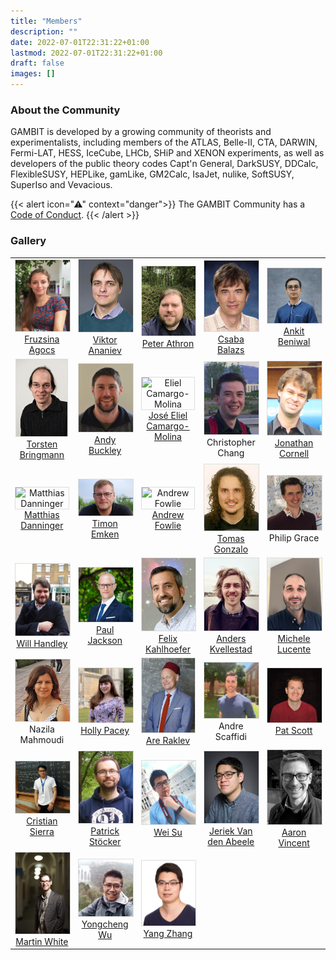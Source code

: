 ```yaml
---
title: "Members"
description: ""
date: 2022-07-01T22:31:22+01:00
lastmod: 2022-07-01T22:31:22+01:00
draft: false
images: []
---
```


### About the Community

<p>
GAMBIT is developed by a growing community of theorists and experimentalists, including members of the ATLAS, Belle-II, CTA, DARWIN, Fermi-LAT, HESS, IceCube, LHCb, SHiP and XENON experiments, as well as developers of the public theory codes Capt'n General, DarkSUSY, DDCalc, FlexibleSUSY, HEPLike, gamLike, GM2Calc, IsaJet, nulike, SoftSUSY, SuperIso and Vevacious.
</p>
<p>
{{< alert icon="⚠" context="danger">}}
The GAMBIT Community has a <a href="/community/code_of_conduct/">Code of Conduct</a>.
{{< /alert >}}
</p>

### Gallery

<style>
  div.people table
  {
    border: 1pt;
    width: 100%;
  }
  div.people td
  {
    width: 20%;
    text-align: center;
  }
  div.people img
  {
    border: 1px solid #ddd;
  }
</style>
<div class="people">
<table>
  <tr>
    <td><img src="/images/Fruzsina.png" alt="Fruzsina Agocs" style="width:100px">
        <br><a href="https://fruzsinaagocs.github.io">Fruzsina Agocs</a>
    </td>
   <td><img src="/images/Viktor.jpg" alt="Viktor Ananiev" style="width:100px">
        <br><a href="https://www.mn.uio.no/fysikk/english/people/aca/viktoana/index.html">Viktor Ananiev</a>
    </td>
    <td><img src="/images/Peter.jpg" alt="Peter Athron" style="width:100px">
        <br><a href="https://research.monash.edu/en/persons/peter-athron">Peter Athron</a>
    </td>
    <td><img src="/images/Csaba.jfif" alt="Csaba Balazs" style="width:100px">
        <br><a href="https://research.monash.edu/en/persons/csaba-balazs">Csaba Balazs</a><br>
    </td>
    <td><img src="/images/Ankit.jpg" alt="Ankit Beniwal" style="width:115px">
       <br><a href="https://cp3.irmp.ucl.ac.be/public/member/566/en">Ankit Beniwal</a><br>
    </td>
  </tr>
  <tr>
    <td><img src="/images/torsten.jpg" alt="Torsten Bringmann" style="width:82px">
        <br><a href="https://www.mn.uio.no/fysikk/english/people/aca/troms/">Torsten Bringmann</a>
    </td>
    <td><img src="/images/andyb.jpg" alt="Andy Buckley" style="width:110px">
        <br><a href="http://www.ppe.gla.ac.uk/~abuckley/">Andy Buckley</a>
    </td>
    <td><img src="https://www.imperial.ac.uk/ImageCropToolT4/imageTool/uploaded-images/Profile--tojpeg_1528721596115_x1.jpg" alt="Eliel Camargo-Molina" style="width:80px">
       <br><a href="https://www.imperial.ac.uk/people/j.camargo-molina">José Eliel Camargo-Molina</a><br>
    </td>
    <td><img src="/images/Chris_Chang.png" alt="Christopher Chang" style="width:100px">
         <br>Christopher Chang<br>
    </td>
    <td><img src="/images/Cornell.png" alt="Jonathan Cornell" style="width:100px">
        <br><a href="https://weber.edu/physics/faculty.html">Jonathan Cornell</a><br>
    </td>
  </tr>
  <tr>
    <td><img src="https://mdanning.web.cern.ch/mdanning/public/MD_zoom.jpg" alt="Matthias Danninger" style="width:115px">
        <br><a href="https://www.sfu.ca/physics/people/profiles/m_danninger.html">Matthias Danninger</a><br>
    </td>
    <td><img src="/images/Timon.png" alt="Timon Emken" style="width:115px">
        <br><a href="https://timonemken.com/">Timon Emken</a><br>
    </td>
    <td><img src="https://andrewfowlie.github.io/author/admin/avatar_hu1de22383c884679832623886f7ae6fe9_766458_250x250_fill_q90_lanczos_center.jpg" alt="Andrew Fowlie" style="width:125px">
        <br><a href="https://andrewfowlie.github.io/">Andrew Fowlie</a><br>
    </td>
    <td><img src="/images/Tomas.jpg" alt="Tomas Gonzalo" style="width:100px">
         <br><a href="https://research.monash.edu/en/persons/tomas-gonzalo-velasco">Tomas Gonzalo</a>
    </td>
    <td><img src="/images/Philip_Grace.jpg" alt="Philip Grace" style="width:120px">
         <br>Philip Grace<br>
    </td>
  </tr>
  <tr>
    <td><img src="/images/WillHandley.jpg" alt="Will Handley" style="width:90px">
      <br><a href="https://www.kicc.cam.ac.uk/directory/wh260">Will Handley</a><br>
    </td>
    <td><img src="/images/Paul_Jackson.jpg" alt="Paul Jackson" style="width:120px">
        <br><a href="https://researchers.adelaide.edu.au/profile/p.jackson">Paul Jackson</a><br>
    </td>
    <td><img src="/images/felix.jpg" alt="Felix Kahlhoefer" style="width:90px">
        <br><a href="https://www.particle-theory.rwth-aachen.de/cms/Particle-Theory/Das-Institut/Mitarbeiter-TTK/Professoren/~oqfv/Felix-Kahlhoefer/?lidx=1">Felix Kahlhoefer</a><br>
    </td>
    <td><img src="/images/Anders.jpg" alt="Anders Kvellestad" style="width:90px">
        <br><a href="https://www.mn.uio.no/fysikk/english/people/aca/anderkve/index.html">Anders Kvellestad</a><br>
    </td>
    <td><img src="/images/Lucente.jpeg" alt="Michele Lucente" style="width:100px">
         <br><a href="https://www.humboldt-foundation.de/en/connect/explore-the-humboldt-network/singleview?tx_rsmavhsolr_solrview%5BpPersonId%5D=1211073&amp;cHash=42dbda3188ad687882baa02866372114">Michele Lucente</a>
    </td>
  </tr>
  <tr>
    <td><img src="/images/Nazila.jpg" alt="Nazila Mahmoudi" style="width:105px">
      <br>Nazila Mahmoudi<br>
    </td>
    <td><img src="/images/Holly.jpeg" alt="Holly Pacey" style="width:120px">
        <br><a href="https://www.hep.phy.cam.ac.uk/~hp341/">Holly Pacey</a><br>
    </td>
    <td><img src="/images/Are.jpg" alt="Are Raklev" style="width:85px">
        <br><a href="https://www.mn.uio.no/fysikk/personer/vit/ahye/">Are Raklev</a><br>
    </td>
    <td><img src="/images/Andre.jpg" alt="Andre Scaffidi" style="width:115px">
        <br>Andre Scaffidi<br>
    </td>
    <td><img src="/images/Pat.jpg" alt="Pat Scott" style="width:100px">
        <br><a href="http://researchers.uq.edu.au/researcher/24834">Pat Scott</a><br>
    </td>
  </tr>
  <tr>
    <td><img src="/images/Cristian_Sierra.jpeg" alt="Cristian Sierra" style="width:120px">
        <br><a href="https://github.com/cristianfsierraf">Cristian Sierra</a><br>
    </td>
    <td><img src="/images/Patrick_Stoecker.jpg" alt="Patrick Stöecker" style="width:105px">
      <br><a href="http://www.particle-theory.rwth-aachen.de/cms/Particle-Theory/Das-Institut/Mitarbeiter-TTK/Doktoranden/~qals/Patrick-Stoecker-RWTH-/?lidx=1">Patrick Stöcker</a><br>
    </td>
    <td><img src="/images/wei.jpg" alt="Wei Su" style="width:120px">
      <br><a href="http://inspirehep.net/author/profile/W.Su.2">Wei Su</a><br>
    </td>
    <td><img src="/images/Jeriek.jpg" alt="Jeriek Van den Abeele" style="width:100px">
      <br><a href="https://jeriek.github.io">Jeriek Van den Abeele</a><br>
    </td>
    <td><img src="/images/aaronbw.jpeg" alt="Aaron Vincent" style="width:105px">
        <br><a href="https://www.physics.queensu.ca/facultysites/vincent/">Aaron Vincent</a><br>
    </td>
  </tr>
  <tr>
    <td><img src="/images/Martin.jpg" alt="Martin White" style="width:98px">
        <br><a href="https://researchers.adelaide.edu.au/profile/martin.white">Martin White</a><br>
    </td>
    <td><img src="/images/Yongcheng_Wu.jpeg" alt="Yongcheng Wu" style="width:120px">
        <br><a href="https://github.com/ycwu1030">Yongcheng Wu</a><br>
    </td>
    <td><img src="/images/Yang_Zhang.jpeg" alt="Yang Zhang" style="width:120px">
        <br><a href="https://research.monash.edu/en/persons/yang-zhang">Yang Zhang</a><br>
    </td>
  </tr>
</table>
</div>
		</td>
	      </tr>
	    </tbody>
	  </table>